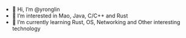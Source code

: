 - 👋 Hi, I’m @yronglin
- 👀 I’m interested in Mao, Java, C/C++ and Rust
- 🌱 I’m currently learning Rust, OS, Networking and Other interesting technology

<!---
yronglin/yronglin is a ✨ special ✨ repository because its `README.md` (this file) appears on your GitHub profile.
You can click the Preview link to take a look at your changes.
--->
